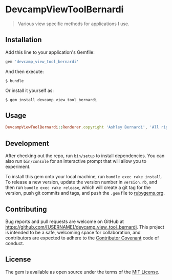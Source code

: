 # DevcampViewToolBernardi

>Various view specific methods for applications I use.

## Installation

Add this line to your application's Gemfile:

```ruby
gem 'devcamp_view_tool_bernardi'
```

And then execute:

    $ bundle

Or install it yourself as:

    $ gem install devcamp_view_tool_bernardi

## Usage

```ruby
DevcampViewToolBernardi::Renderer.copyright 'Ashley Bernardi', 'All rights reserved'
```


## Development

After checking out the repo, run `bin/setup` to install dependencies. You can also run `bin/console` for an interactive prompt that will allow you to experiment.

To install this gem onto your local machine, run `bundle exec rake install`. To release a new version, update the version number in `version.rb`, and then run `bundle exec rake release`, which will create a git tag for the version, push git commits and tags, and push the `.gem` file to [rubygems.org](https://rubygems.org).

## Contributing

Bug reports and pull requests are welcome on GitHub at https://github.com/[USERNAME]/devcamp_view_tool_bernardi. This project is intended to be a safe, welcoming space for collaboration, and contributors are expected to adhere to the [Contributor Covenant](http://contributor-covenant.org) code of conduct.


## License

The gem is available as open source under the terms of the [MIT License](http://opensource.org/licenses/MIT).

